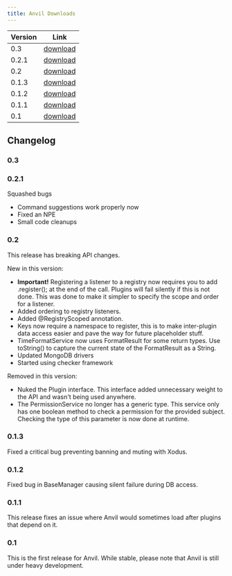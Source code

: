 ```yaml
---
title: Anvil Downloads
---
```


|Version|Link|
|-------|----|
|0.3|[download]()|
|0.2.1|[download]()|
|0.2|[download]()|
|0.1.3|[download]()|
|0.1.2|[download]()|
|0.1.1|[download]()|
|0.1|[download]()|

## Changelog

### 0.3

### 0.2.1
Squashed bugs

- Command suggestions work properly now
- Fixed an NPE
- Small code cleanups

### 0.2
This release has breaking API changes.

New in this version:

- **Important!** Registering a listener to a registry now requires you to add .register(); at the end of the call. Plugins will fail silently if this is not done. This was done to make it simpler to specify the scope and order for a listener.
- Added ordering to registry listeners.
- Added @RegistryScoped annotation.
- Keys now require a namespace to register, this is to make inter-plugin data access easier and pave the way for future placeholder stuff.
- TimeFormatService now uses FormatResult for some return types. Use toString() to capture the current state of the FormatResult as a String.
- Updated MongoDB drivers
- Started using checker framework

Removed in this version:

- Nuked the Plugin interface. This interface added unnecessary weight to the API and wasn't being used anywhere.
- The PermissionService no longer has a generic type. This service only has one boolean method to check a permission for the provided subject. Checking the type of this parameter is now done at runtime.

### 0.1.3
Fixed a critical bug preventing banning and muting with Xodus.

### 0.1.2
Fixed bug in BaseManager causing silent failure during DB access.

### 0.1.1
This release fixes an issue where Anvil would sometimes load after plugins that depend on it.

### 0.1
This is the first release for Anvil. While stable, please note that Anvil is still under heavy development.
